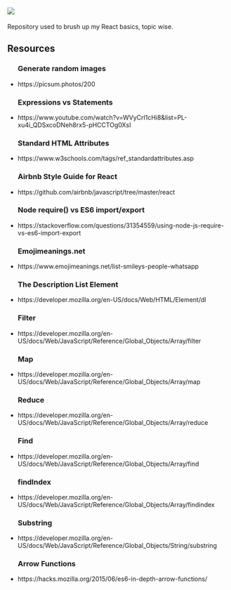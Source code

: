 # <img src="https://hackernoon.com/images/1*KBGdMaU_emZX4XR1AvkD4A.gif">
Repository used to brush up my React basics, topic wise. 

<h2>Resources</h2>
<ul>
<h3>Generate random images</h3>
<li>https://picsum.photos/200 </li>

<h3>Expressions vs Statements</h3>
<li>https://www.youtube.com/watch?v=WVyCrI1cHi8&list=PL-xu4i_QDSxcoDNeh8rx5-pHCCTOg0XsI</li>

<h3>Standard HTML Attributes</h3>
<li>https://www.w3schools.com/tags/ref_standardattributes.asp</li>

<h3>Airbnb Style Guide for React</h3>
<li>https://github.com/airbnb/javascript/tree/master/react</li>

<h3>Node require() vs ES6 import/export</h3>
<li>https://stackoverflow.com/questions/31354559/using-node-js-require-vs-es6-import-export</li>

<h3>Emojimeanings.net</h3>
<li>https://www.emojimeanings.net/list-smileys-people-whatsapp</li>

<h3>The Description List Element</h3>
<li>https://developer.mozilla.org/en-US/docs/Web/HTML/Element/dl</li>

<h3>Filter</h3>
<li>https://developer.mozilla.org/en-US/docs/Web/JavaScript/Reference/Global_Objects/Array/filter</li>

<h3>Map</h3>
<li>https://developer.mozilla.org/en-US/docs/Web/JavaScript/Reference/Global_Objects/Array/map</li>

<h3>Reduce</h3>
<li>https://developer.mozilla.org/en-US/docs/Web/JavaScript/Reference/Global_Objects/Array/reduce</li>

<h3>Find</h3>
<li>https://developer.mozilla.org/en-US/docs/Web/JavaScript/Reference/Global_Objects/Array/find</li>

<h3>findIndex</h3>
<li>https://developer.mozilla.org/en-US/docs/Web/JavaScript/Reference/Global_Objects/Array/findindex</li>

<h3>Substring</h3>
<li>https://developer.mozilla.org/en-US/docs/Web/JavaScript/Reference/Global_Objects/String/substring</li>

<h3>Arrow Functions</h3>
<li>https://hacks.mozilla.org/2015/06/es6-in-depth-arrow-functions/</li>

</ul>